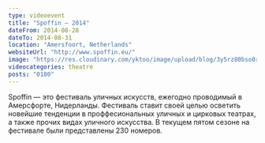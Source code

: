 ```yaml
---
type: videoevent
title: "Spoffin — 2014"
dateFrom: 2014-08-28
dateTo: 2014-08-31
location: "Amersfoort, Netherlands"
websiteUrl: "http://www.spoffin.eu/"
image: "https://res.cloudinary.com/yktoo/image/upload/blog/3y5rz80bso0r2126.jpg"
videocategories: theatre
posts: "0180"
---
```


Spoffin — это фестиваль уличных искусств, ежегодно проводимый в Амерсфорте, Нидерланды. Фестиваль ставит своей целью осветить новейшие тенденции в проффесиональных уличных и цирковых театрах, а также прочих видах уличного искусства. В текущем пятом сезоне на фестивале были представлены 230 номеров.
